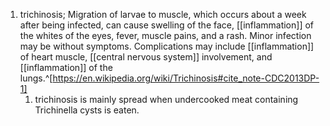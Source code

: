 1. trichinosis; Migration of larvae to muscle, which occurs about a week after being infected, can cause swelling of the face, [[inflammation]] of the whites of the eyes, fever, muscle pains, and a rash. Minor infection may be without symptoms. Complications may include [[inflammation]] of heart muscle, [[central nervous system]] involvement, and [[inflammation]] of the lungs.^[https://en.wikipedia.org/wiki/Trichinosis#cite_note-CDC2013DP-1]
	1. trichinosis is mainly spread when undercooked meat containing Trichinella cysts is eaten.